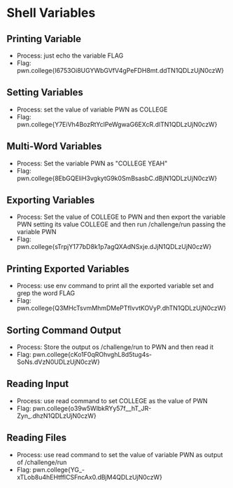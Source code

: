 # Shell Variables
## Printing Variable
- Process: just echo the variable FLAG
- Flag: pwn.college{I6753Oi8UGYWbGVfV4gPeFDH8mt.ddTN1QDLzUjN0czW}
## Setting Variables
- Process: set the value of variable PWN as COLLEGE
- Flag: pwn.college{Y7EiVh4BozRtYclPeWgwaG6EXcR.dlTN1QDLzUjN0czW}
## Multi-Word Variables
- Process: Set the variable PWN as "COLLEGE YEAH"
- Flag: pwn.college{8EbGQEliH3vgkytG9k0SmBsasbC.dBjN1QDLzUjN0czW}
## Exporting Variables
- Process: Set the value of COLLEGE to PWN and then export the variable PWN setting its value COLLEGE and then run /challenge/run passing the variable PWN
- Flag: pwn.college{sTrpjY177bD8k1p7agQXAdNSxje.dJjN1QDLzUjN0czW}
## Printing Exported Variables
- Process: use env command to print all the exported variable set and grep the word FLAG
- Flag: pwn.college{Q3MHcTsvmMhmDMePTfIvvtKOVyP.dhTN1QDLzUjN0czW}
## Sorting Command Output
- Process: Store the output os /challenge/run to PWN and then read it
- Flag: pwn.college{cKo1F0qROhvghL8d5tug4s-SoNs.dVzN0UDLzUjN0czW}
## Reading Input
- Process: use read command to set COLLEGE as the value of PWN
- Flag: pwn.college{o39w5WlbkRYy57f__hT_JR-Zyn_.dhzN1QDLzUjN0czW}
## Reading Files
- Process: use read command to set the value of variable PWN as output of /challenge/run
- Flag: pwn.college{YG_-xTLob8u4hEHtfflCSFncAx0.dBjM4QDLzUjN0czW}
